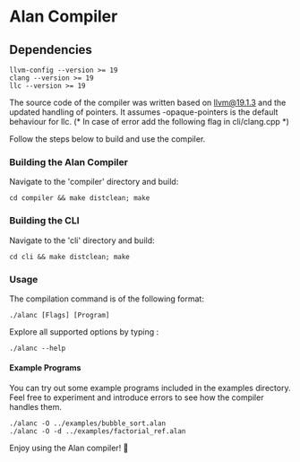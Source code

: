 # Alan Compiler

## Dependencies 
```
llvm-config --version >= 19
clang --version >= 19
llc --version >= 19
```

The source code of the compiler was written based on llvm@19.1.3 and the updated handling of pointers. It assumes -opaque-pointers is the default behaviour for llc. 
(* In case of error add the following flag in cli/clang.cpp *) 

Follow the steps below to build and use the compiler.

### Building the Alan Compiler

Navigate to the 'compiler' directory and build:
```
cd compiler && make distclean; make
```

### Building the CLI

Navigate to the 'cli' directory and build:
```
cd cli && make distclean; make
```

### Usage

The compilation command is of the following format: 
```
./alanc [Flags] [Program]
```
Explore all supported options by typing :
```
./alanc --help
```

#### Example Programs

You can try out some example programs included in the examples directory. Feel free to experiment and introduce errors to see how the compiler handles them.
```
./alanc -O ../examples/bubble_sort.alan
./alanc -O -d ../examples/factorial_ref.alan
```

Enjoy using the Alan compiler! 🎉
